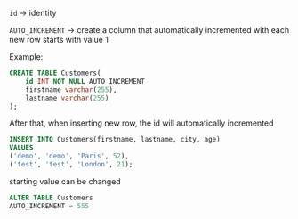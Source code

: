 `id` -> identity

`AUTO_INCREMENT` -> create a column that automatically incremented with each new row
starts with value 1

Example:
```SQL
CREATE TABLE Customers(
	id INT NOT NULL AUTO_INCREMENT
	firstname varchar(255),
	lastname varchar(255)	
);
```

After that, when inserting new row,
the id will automatically incremented
```SQL
INSERT INTO Customers(firstname, lastname, city, age)
VALUES
('demo', 'demo', 'Paris', 52),
('test', 'test', 'London', 21);
```

starting value can be changed
```SQL
ALTER TABLE Customers
AUTO_INCREMENT = 555
```